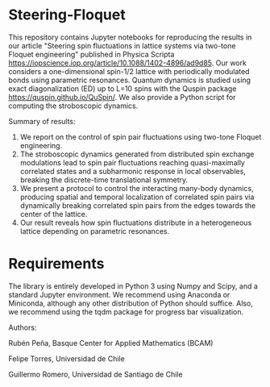 # Steering-Floquet
This repository contains Jupyter notebooks for reproducing the results in our article "Steering spin fluctuations in lattice systems via two-tone Floquet engineering" published in Physica Scripta https://iopscience.iop.org/article/10.1088/1402-4896/ad9d85. Our work considers a one-dimensional spin-1/2 lattice with periodically modulated bonds using parametric resonances. Quantum dynamics is studied using exact diagonalization (ED) up to L=10 spins with the Quspin package https://quspin.github.io/QuSpin/. We also provide a Python script for computing the stroboscopic dynamics.  

Summary of results:

1. We report on the control of spin pair fluctuations using two-tone Floquet engineering.
2. The stroboscopic dynamics generated from distributed spin exchange modulations lead to spin pair fluctuations reaching quasi-maximally correlated states and a subharmonic response in local observables, breaking the discrete-time translational symmetry.
3. We present a protocol to control the interacting many-body dynamics, producing spatial and temporal localization of correlated spin pairs via dynamically breaking correlated spin pairs from the edges towards the center of the lattice.
4. Our result reveals how spin fluctuations distribute in a heterogeneous lattice depending on parametric resonances. 

# Requirements

The library is entirely developed in Python 3 using Numpy and Scipy, and a standard Jupyter environment. We recommend using Anaconda or Miniconda, although any other distribution of Python should suffice. Also, we recommend using the tqdm package for progress bar visualization. 

Authors:

Rubén Peña, Basque Center for Applied Mathematics (BCAM)

Felipe Torres, Universidad de Chile

Guillermo Romero, Universidad de Santiago de Chile 


